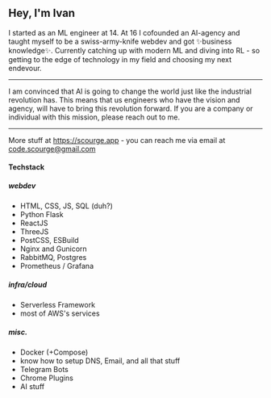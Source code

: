 ## Hey, I'm Ivan
I started as an ML engineer at 14. At 16 I cofounded an AI-agency and taught myself to be a swiss-army-knife webdev and got ✨business knowledge✨. 
Currently catching up with modern ML and diving into RL - so getting to the edge of technology in my field and choosing my next endevour. 

---
I am convinced that AI is going to change the world just like the industrial revolution has. This means that us engineers who have the vision and agency, will have to bring this revolution forward. If you are a company or individual with this mission, please reach out to me.

---
More stuff at https://scourge.app - you can reach me via email at code.scourge@gmail.com

#### Techstack
##### webdev
- HTML, CSS, JS, SQL (duh?)
- Python Flask
- ReactJS
- ThreeJS
- PostCSS, ESBuild
- Nginx and Gunicorn
- RabbitMQ, Postgres
- Prometheus / Grafana

##### infra/cloud
- Serverless Framework
- most of AWS's services

##### misc.
- Docker (+Compose)
- know how to setup DNS, Email, and all that stuff
- Telegram Bots
- Chrome Plugins
- AI stuff
